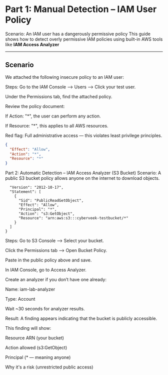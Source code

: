 # Part 1: Manual Detection – IAM User Policy
Scenario:
An IAM user has a dangerously permissive policy
This guide shows how to detect overly permissive IAM policies using built-in AWS tools like **IAM Access Analyzer** 

---

##  Scenario

We attached the following insecure policy to an IAM user:

 Steps:
Go to the IAM Console --> Users --> Click your test user.

Under the Permissions tab, find the attached policy.

Review the policy document:

If Action: "*", the user can perform any action.

If Resource: "*", this applies to all AWS resources.

Red flag: Full administrative access — this violates least privilege principles.

```json
{
  "Effect": "Allow",
  "Action": "*",
  "Resource": "*"
}
```

Part 2: Automatic Detection – IAM Access Analyzer (S3 Bucket)
Scenario:
A public S3 bucket policy allows anyone on the internet to download objects.
```{
  "Version": "2012-10-17",
  "Statement": [
    {
      "Sid": "PublicReadGetObject",
      "Effect": "Allow",
      "Principal": "*",
      "Action": "s3:GetObject",
      "Resource": "arn:aws:s3:::cyberveek-testbucket/*"
    }
  ]
}
```
Steps:
Go to S3 Console --> Select your bucket.

Click the Permissions tab --> Open Bucket Policy.

Paste in the public policy above and save.

In IAM Console, go to Access Analyzer.

Create an analyzer if you don’t have one already:

Name: iam-lab-analyzer

Type: Account

Wait ~30 seconds for analyzer results.

Result: A finding appears indicating that the bucket is publicly accessible.

 This finding will show:

Resource ARN (your bucket)

Action allowed (s3:GetObject)

Principal (* — meaning anyone)

Why it's a risk (unrestricted public access)






